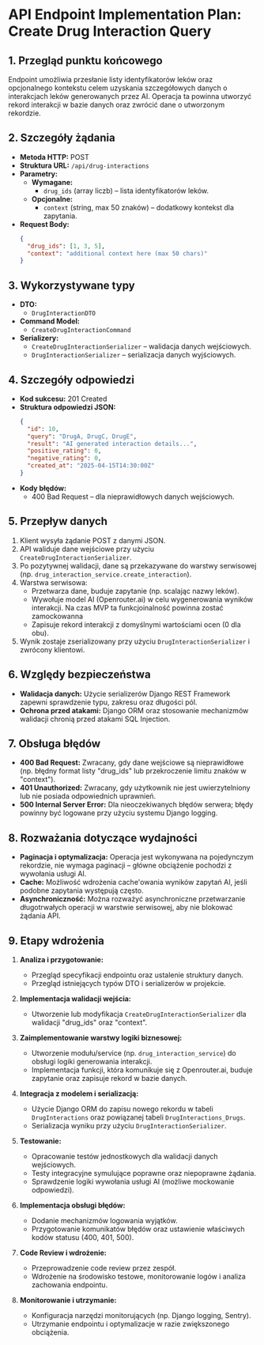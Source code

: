 # API Endpoint Implementation Plan: Create Drug Interaction Query

## 1. Przegląd punktu końcowego
Endpoint umożliwia przesłanie listy identyfikatorów leków oraz opcjonalnego kontekstu celem uzyskania szczegółowych danych o interakcjach leków generowanych przez AI. Operacja ta powinna utworzyć rekord interakcji w bazie danych oraz zwrócić dane o utworzonym rekordzie.

## 2. Szczegóły żądania
- **Metoda HTTP:** POST  
- **Struktura URL:** `/api/drug-interactions`
- **Parametry:**
  - **Wymagane:**  
    - `drug_ids` (array liczb) – lista identyfikatorów leków.
  - **Opcjonalne:**  
    - `context` (string, max 50 znaków) – dodatkowy kontekst dla zapytania.
- **Request Body:**
  ```json
  {
    "drug_ids": [1, 3, 5],
    "context": "additional context here (max 50 chars)"
  }
  ```

## 3. Wykorzystywane typy
- **DTO:** 
  - `DrugInteractionDTO`
- **Command Model:**
  - `CreateDrugInteractionCommand`
- **Serializery:**
  - `CreateDrugInteractionSerializer` – walidacja danych wejściowych.
  - `DrugInteractionSerializer` – serializacja danych wyjściowych.

## 4. Szczegóły odpowiedzi
- **Kod sukcesu:** 201 Created  
- **Struktura odpowiedzi JSON:**
  ```json
  {
    "id": 10,
    "query": "DrugA, DrugC, DrugE",
    "result": "AI generated interaction details...",
    "positive_rating": 0,
    "negative_rating": 0,
    "created_at": "2025-04-15T14:30:00Z"
  }
  ```
- **Kody błędów:**
  - 400 Bad Request – dla nieprawidłowych danych wejściowych.

## 5. Przepływ danych
1. Klient wysyła żądanie POST z danymi JSON.
2. API waliduje dane wejściowe przy użyciu `CreateDrugInteractionSerializer`.
3. Po pozytywnej walidacji, dane są przekazywane do warstwy serwisowej (np. `drug_interaction_service.create_interaction`).
4. Warstwa serwisowa:
   - Przetwarza dane, buduje zapytanie (np. scalając nazwy leków).
   - Wywołuje model AI (Openrouter.ai) w celu wygenerowania wyników interakcji. Na czas MVP ta funkcjoinalność powinna zostać zamockowanna
   - Zapisuje rekord interakcji z domyślnymi wartościami ocen (0 dla obu).
5. Wynik zostaje zserializowany przy użyciu `DrugInteractionSerializer` i zwrócony klientowi.

## 6. Względy bezpieczeństwa
- **Walidacja danych:** Użycie serializerów Django REST Framework zapewni sprawdzenie typu, zakresu oraz długości pól.
- **Ochrona przed atakami:** Django ORM oraz stosowanie mechanizmów walidacji chronią przed atakami SQL Injection.

## 7. Obsługa błędów
- **400 Bad Request:** Zwracany, gdy dane wejściowe są nieprawidłowe (np. błędny format listy "drug_ids" lub przekroczenie limitu znaków w "context").
- **401 Unauthorized:** Zwracany, gdy użytkownik nie jest uwierzytelniony lub nie posiada odpowiednich uprawnień.
- **500 Internal Server Error:** Dla nieoczekiwanych błędów serwera; błędy powinny być logowane przy użyciu systemu Django logging.

## 8. Rozważania dotyczące wydajności
- **Paginacja i optymalizacja:** Operacja jest wykonywana na pojedynczym rekordzie, nie wymaga paginacji – główne obciążenie pochodzi z wywołania usługi AI.  
- **Cache:** Możliwość wdrożenia cache'owania wyników zapytań AI, jeśli podobne zapytania występują często.
- **Asynchroniczność:** Można rozważyć asynchroniczne przetwarzanie długotrwałych operacji w warstwie serwisowej, aby nie blokować żądania API.

## 9. Etapy wdrożenia
1. **Analiza i przygotowanie:**
   - Przegląd specyfikacji endpointu oraz ustalenie struktury danych.
   - Przegląd istniejących typów DTO i serializerów w projekcie.

2. **Implementacja walidacji wejścia:**
   - Utworzenie lub modyfikacja `CreateDrugInteractionSerializer` dla walidacji "drug_ids" oraz "context".

3. **Zaimplementowanie warstwy logiki biznesowej:**
   - Utworzenie modułu/service (np. `drug_interaction_service`) do obsługi logiki generowania interakcji.
   - Implementacja funkcji, która komunikuje się z Openrouter.ai, buduje zapytanie oraz zapisuje rekord w bazie danych.

4. **Integracja z modelem i serializacją:**
   - Użycie Django ORM do zapisu nowego rekordu w tabeli `DrugInteractions` oraz powiązanej tabeli `DrugInteractions_Drugs`.
   - Serializacja wyniku przy użyciu `DrugInteractionSerializer`.

5. **Testowanie:**
   - Opracowanie testów jednostkowych dla walidacji danych wejściowych.
   - Testy integracyjne symulujące poprawne oraz niepoprawne żądania.
   - Sprawdzenie logiki wywołania usługi AI (możliwe mockowanie odpowiedzi).

6. **Implementacja obsługi błędów:**
   - Dodanie mechanizmów logowania wyjątków.
   - Przygotowanie komunikatów błędów oraz ustawienie właściwych kodów statusu (400, 401, 500).

7. **Code Review i wdrożenie:**
   - Przeprowadzenie code review przez zespół.
   - Wdrożenie na środowisko testowe, monitorowanie logów i analiza zachowania endpointu.

8. **Monitorowanie i utrzymanie:**
   - Konfiguracja narzędzi monitorujących (np. Django logging, Sentry).
   - Utrzymanie endpointu i optymalizacje w razie zwiększonego obciążenia.